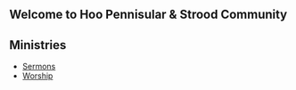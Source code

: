 ## Welcome to Hoo Pennisular & Strood Community

## Ministries
* [Sermons](https://hoo-are-ya.github.io/preach/)
* [Worship](https://hoo-are-ya.github.io/worship/)

